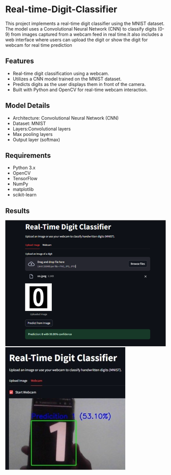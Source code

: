 # Real-time-Digit-Classifier

This project implements a real-time digit classifier using the MNIST dataset. The model uses a Convolutional Neural Network (CNN) to classify digits (0-9) from images captured from a webcam feed in real time.It also includes a web interface where users can upload the digit or show the digit for webcam for real time prediction

## Features
- Real-time digit classification using a webcam.
- Utilizes a CNN model trained on the MNIST dataset.
- Predicts digits as the user displays them in front of the camera.
- Built with Python and OpenCV for real-time webcam interaction.
  
## Model Details

-  Architecture: Convolutional Neural Network (CNN)
-  Dataset: MNIST
- Layers:Convolutional layers
- Max pooling layers
- Output layer (softmax)


## Requirements
- Python 3.x
- OpenCV
- TensorFlow
- NumPy
- matplotlib
- scikit-learn

## Results

![Image1](Image1.png)
![Image2](Image2.jpeg)
